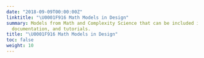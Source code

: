 ```yaml
---
date: "2018-09-09T00:00:00Z"
linktitle: "\U0001F916 Math Models in Design"
summary: Models from Math and Complexity Science that can be included in an Art / Design curriculum
  documentation, and tutorials.
title: "\U0001F916 Math Models in Design"
toc: false
weight: 10
---
```

